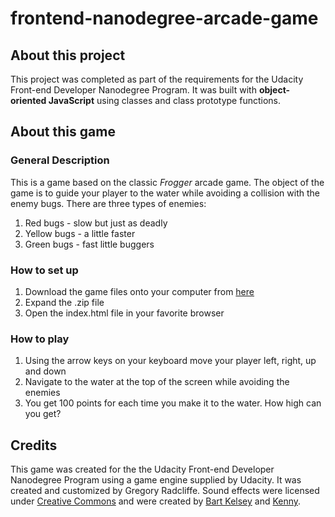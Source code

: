 # frontend-nanodegree-arcade-game #

## About this project ##

This project was completed as part of the requirements for the Udacity Front-end Developer Nanodegree Program. It was built with **object-oriented JavaScript** using classes and class prototype functions.


## About this game ##


### General Description ###

This is a game based on the classic *Frogger* arcade game. The object of the game is to guide your player to the water while avoiding a collision with the enemy bugs. There are three types of enemies:

1. Red bugs - slow but just as deadly
2. Yellow bugs - a little faster
3. Green bugs - fast little buggers

### How to set up ###

1. Download the game files onto your computer from [here](https://github.com/gregoryrad/frontend-nanodegree-arcade-game/archive/master.zip)
2. Expand the .zip file
3. Open the index.html file in your favorite browser

### How to play ###

1. Using the arrow keys on your keyboard move your player left, right, up and down
2. Navigate to the water at the top of the screen while avoiding the enemies
3. You get 100 points for each time you make it to the water. How high can you get?


## Credits ##

This game was created for the the Udacity Front-end Developer Nanodegree Program using a game engine supplied by Udacity. It was created and customized by Gregory Radcliffe. Sound effects were licensed under [Creative Commons](http://creativecommons.org/licenses/by/3.0/) and were created by [Bart Kelsey](https://opengameart.org/users/bart)</a> and [Kenny](https://opengameart.org/users/kenney).
